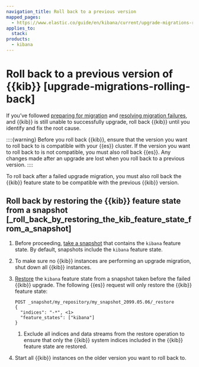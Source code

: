 ```yaml
---
navigation_title: Roll back to a previous version
mapped_pages:
  - https://www.elastic.co/guide/en/kibana/current/upgrade-migrations-rolling-back.html
applies_to:
  stack:
products:
  - kibana
---
```


# Roll back to a previous version of {{kib}} [upgrade-migrations-rolling-back]

If you’ve followed [preparing for migration](/deploy-manage/upgrade/deployment-or-cluster/kibana.md#preventing-migration-failures) and [resolving migration failures](../../../troubleshoot/kibana/migration-failures.md), and {{kib}} is still unable to successfully upgrade, roll back {{kib}} until you identify and fix the root cause.

::::{warning}
Before you roll back {{kib}}, ensure that the version you want to roll back to is compatible with your {{es}} cluster. If the version you want to roll back to is not compatible, you must also roll back {{es}}. Any changes made after an upgrade are lost when you roll back to a previous version.
::::


To roll back after a failed upgrade migration, you must also roll back the {{kib}} feature state to be compatible with the previous {{kib}} version.


## Roll back by restoring the {{kib}} feature state from a snapshot [_roll_back_by_restoring_the_kib_feature_state_from_a_snapshot]

1. Before proceeding, [take a snapshot](../../tools/snapshot-and-restore/create-snapshots.md) that contains the `kibana` feature state. By default, snapshots include the `kibana` feature state.
2. To make sure no {{kib}} instances are performing an upgrade migration, shut down all {{kib}} instances.
3. [Restore](../../tools/snapshot-and-restore/restore-snapshot.md) the `kibana` feature state from a snapshot taken before the failed {{kib}} upgrade. The following {{es}} request will only restore the {{kib}} feature state:

    ```console
    POST _snapshot/my_repository/my_snapshot_2099.05.06/_restore
    {
      "indices": "-*", <1>
      "feature_states": ["kibana"]
    }
    ```

    1. Exclude all indices and data streams from the restore operation to ensure that only the {{kib}} system indices included in the {{kib}} feature state are restored.

4. Start all {{kib}} instances on the older version you want to roll back to.


